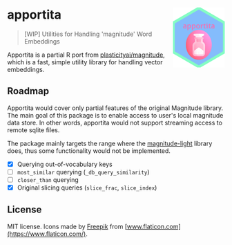 # apportita <a href='https://paithiov909.github.io/apportita'><img src='man/figures/logo.png' align="right" height="139" /></a>

> [WIP] Utilities for Handling 'magnitude' Word Embeddings

Apportita is a partial R port from [plasticityai/magnitude](https://github.com/plasticityai/magnitude), which is a fast, simple utility library for handling vector embeddings.

## Roadmap

Apportita would cover only partial features of the original Magnitude library. The main goal of this package is to enable access to user's local magnitude data store.
In other words, apportita would not support streaming access to remote sqlite files.

The package mainly targets the range where the [magnitude-light](https://github.com/davebulaval/magnitude-light) library does, thus some functionality would not be implemented.

- [x] Querying out-of-vocabulary keys 
- [ ] `most_similar` querying (`_db_query_similarity`)
- [ ] `closer_than` querying
- [x] Original slicing queries (`slice_frac`, `slice_index`)

## License

MIT license. Icons made by [Freepik](https://www.freepik.com) from
[www.flaticon.com](https://www.flaticon.com/).
